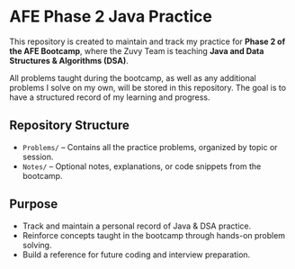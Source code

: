 # AFE Phase 2 Java Practice

This repository is created to maintain and track my practice for **Phase 2 of the AFE Bootcamp**, where the Zuvy Team is teaching **Java and Data Structures & Algorithms (DSA)**.

All problems taught during the bootcamp, as well as any additional problems I solve on my own, will be stored in this repository. The goal is to have a structured record of my learning and progress.

## Repository Structure

- `Problems/` – Contains all the practice problems, organized by topic or session.
- `Notes/` – Optional notes, explanations, or code snippets from the bootcamp.

## Purpose

- Track and maintain a personal record of Java & DSA practice.
- Reinforce concepts taught in the bootcamp through hands-on problem solving.
- Build a reference for future coding and interview preparation.

